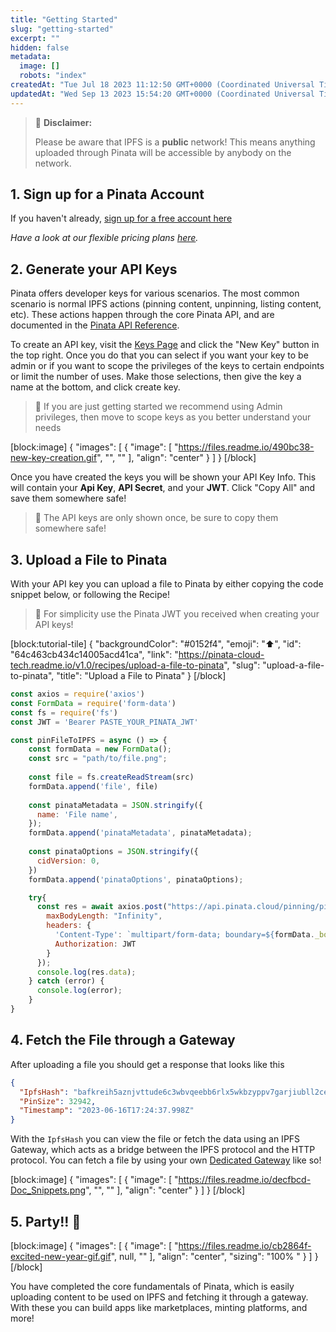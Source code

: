 ```yaml
---
title: "Getting Started"
slug: "getting-started"
excerpt: ""
hidden: false
metadata: 
  image: []
  robots: "index"
createdAt: "Tue Jul 18 2023 11:12:50 GMT+0000 (Coordinated Universal Time)"
updatedAt: "Wed Sep 13 2023 15:54:20 GMT+0000 (Coordinated Universal Time)"
---
```

> 🚧 **Disclaimer:**
> 
> Please be aware that IPFS is a **public** network! This means anything uploaded through Pinata will be accessible by anybody on the network.

## 1. Sign up for a Pinata Account

If you haven't already, [sign up for a free account here](https://app.pinata.cloud/register) 

_Have a look at our flexible pricing plans_ [_here_](https://www.pinata.cloud/pricing)_._

## 2. Generate your API Keys

Pinata offers developer keys for various scenarios. The most common scenario is normal IPFS actions (pinning content, unpinning, listing content, etc). These actions happen through the core Pinata API, and are documented in the [Pinata API Reference](ref:pinningpinfiletoipfs).

To create an API key, visit the [Keys Page](https://app.pinata.cloud/developers/keys) and click the "New Key" button in the top right. Once you do that you can select if you want your key to be admin or if you want to scope the privileges of the keys to certain endpoints or limit the number of uses. Make those selections, then give the key a name at the bottom, and click create key. 

> 📘 If you are just getting started we recommend using Admin privileges, then move to scope keys as you better understand your needs

[block:image]
{
  "images": [
    {
      "image": [
        "https://files.readme.io/490bc38-new-key-creation.gif",
        "",
        ""
      ],
      "align": "center"
    }
  ]
}
[/block]


Once you have created the keys you will be shown your API Key Info. This will contain your **Api Key**, **API Secret**, and your **JWT**. Click "Copy All" and save them somewhere safe! 

> 📘 The API keys are only shown once, be sure to copy them somewhere safe!

## 3. Upload a File to Pinata

With your API key you can upload a file to Pinata by either copying the code snippet below, or following the Recipe! 

> 📘 For simplicity use the Pinata JWT you received when creating your API keys!

[block:tutorial-tile]
{
  "backgroundColor": "#0152f4",
  "emoji": "⬆️",
  "id": "64c463cb434c14005acd41ca",
  "link": "https://pinata-cloud-tech.readme.io/v1.0/recipes/upload-a-file-to-pinata",
  "slug": "upload-a-file-to-pinata",
  "title": "Upload a File to Pinata"
}
[/block]


```javascript pinFileToIPFS.js
const axios = require('axios')
const FormData = require('form-data')
const fs = require('fs')
const JWT = 'Bearer PASTE_YOUR_PINATA_JWT'

const pinFileToIPFS = async () => {
    const formData = new FormData();
    const src = "path/to/file.png";
    
    const file = fs.createReadStream(src)
    formData.append('file', file)
    
    const pinataMetadata = JSON.stringify({
      name: 'File name',
    });
    formData.append('pinataMetadata', pinataMetadata);
    
    const pinataOptions = JSON.stringify({
      cidVersion: 0,
    })
    formData.append('pinataOptions', pinataOptions);

    try{
      const res = await axios.post("https://api.pinata.cloud/pinning/pinFileToIPFS", formData, {
        maxBodyLength: "Infinity",
        headers: {
          'Content-Type': `multipart/form-data; boundary=${formData._boundary}`,
          Authorization: JWT
        }
      });
      console.log(res.data);
    } catch (error) {
      console.log(error);
    }
}

```

## 4. Fetch the File through a Gateway

After uploading a file you should get a response that looks like this

```json
{
  "IpfsHash": "bafkreih5aznjvttude6c3wbvqeebb6rlx5wkbzyppv7garjiubll2ceym4",
  "PinSize": 32942,
  "Timestamp": "2023-06-16T17:24:37.998Z"
}
```

With the `IpfsHash` you can view the file or fetch the data using an IPFS Gateway, which acts as a bridge between the IPFS protocol and the HTTP protocol. You can fetch a file by using your own [Dedicated Gateway](doc:dedicated-ipfs-gateways) like so!

[block:image]
{
  "images": [
    {
      "image": [
        "https://files.readme.io/decfbcd-Doc_Snippets.png",
        "",
        ""
      ],
      "align": "center"
    }
  ]
}
[/block]


## 5. Party!! :tada:

[block:image]
{
  "images": [
    {
      "image": [
        "https://files.readme.io/cb2864f-excited-new-year-gif.gif",
        null,
        ""
      ],
      "align": "center",
      "sizing": "100% "
    }
  ]
}
[/block]


You have completed the core fundamentals of Pinata, which is easily uploading content to be used on IPFS and fetching it through a gateway. With these you can build apps like marketplaces, minting platforms, and more!
